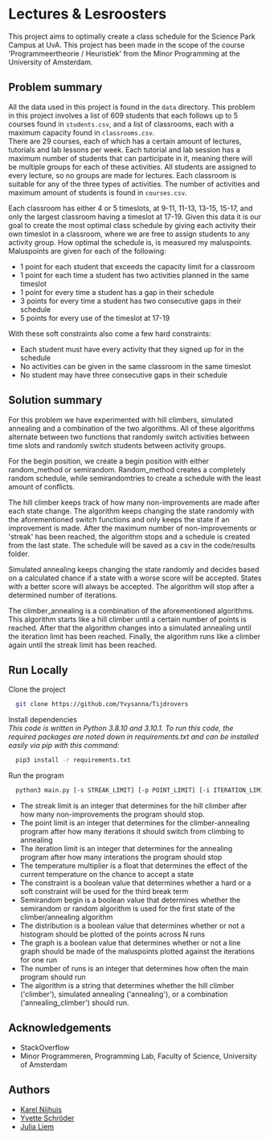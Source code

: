 # Lectures & Lesroosters

This project aims to optimally create a class schedule for the Science Park Campus at UvA. This project has been made in the scope of the course 'Programmeertheorie / Heuristiek' from the Minor Programming at the University of Amsterdam.

## Problem summary

All the data used in this project is found in the `data` directory. This problem in this project involves a list of
609 students that each follows up to 5 courses found in `students.csv`, and a list of classrooms, each with a maximum capacity found in `classrooms.csv`.<br>
There are 29 courses, each of which has a certain amount of lectures, tutorials and lab lessons per week. Each tutorial
and lab session has a maximum number of students that can participate in it, meaning there will be multiple groups
for each of these activities. All students are assigned to every lecture, so no groups are made for lectures.
Each classroom is suitable for any of the three types of activities. The number of activities and maximum amount of students is found in `courses.csv`.<br>

Each classroom has either 4 or 5 timeslots, at 9-11, 11-13, 13-15, 15-17, and only the largest classroom having a timeslot
at 17-19. Given this data it is our goal to create the most optimal class schedule by giving each activity their own
timeslot in a classroom, where we are free to assign students to any activity group.
How optimal the schedule is, is measured my maluspoints. Maluspoints are given for each of the following:<br>

- 1 point for each student that exceeds the capacity limit for a classroom
- 1 point for each time a student has two activities planned in the same timeslot
- 1 point for every time a student has a gap in their schedule
- 3 points for every time a student has two consecutive gaps in their schedule
- 5 points for every use of the timeslot at 17-19

With these soft constraints also come a few hard constraints:<br>

- Each student must have every activity that they signed up for in the schedule
- No activities can be given in the same classroom in the same timeslot
- No student may have three consecutive gaps in their schedule

## Solution summary

For this problem we have experimented with hill climbers, simulated annealing and a combination of the two algorithms. All of these algorithms alternate between two functions that randomly switch activities between time slots and randomly switch students between activity groups.

For the begin position, we create a begin position with either random_method or semirandom. Random_method creates a completely random schedule, while semirandomtries to create a schedule with the least amount of conflicts.

The hill climber keeps track of how many non-improvements are made after each state change. The algorithm keeps changing the state randomly with the aforementioned switch functions and only keeps the state if an improvement is made. After the maximum number of non-improvements or 'streak' has been reached, the algorithm stops and a schedule is created from the last state. The schedule will be saved as a csv in the code/results folder.

Simulated annealing keeps changing the state randomly and decides based on a calculated chance if a state with a worse score will be accepted. States with a better score will always be accepted. The algorithm will stop after a determined number of iterations.

The climber_annealing is a combination of the aforementioned algorithms. This algorithm starts like a hill climber until a certain number of points is reached. After that the algorithm changes into a simulated annealing until the iteration limit has been reached. Finally, the algorithm runs like a climber again until the streak limit has been reached.

## Run Locally

Clone the project

```bash
  git clone https://github.com/Yvysanna/Tijdrovers
```

Install dependencies<br>
*This code is written in Python 3.8.10 and 3.10.1. To run this code, the required packages are noted down in requirements.txt and can be installed easily via pip with this command:*

```bash
  pip3 install -r requirements.txt
```

Run the program

```bash
  python3 main.py [-s STREAK_LIMIT] [-p POINT_LIMIT] [-i ITERATION_LIMIT] [-t TEMPERATURE_MULTIPLIER] [-c CONSTRAINT] [-r SEMIRANDOM_BEGIN] [-d DISTRIBUTION] [-g GRAPH] [-n RUNS] [-a ALGORITHM]
```

* The streak limit is an integer that determines for the hill climber after how many non-improvements the program should stop.
* The point limit is an integer that determines for the climber-annealing program after how many iterations it should switch from climbing to annealing
* The iteration limit is an integer that determines for the annealing program after how many interations the program should stop
* The temperature multiplier is a float that determines the effect of the current temperature on the chance to accept a state
* The constraint is a boolean value that determines whether a hard or a soft constraint will be used for the third break term
* Semirandom begin is a boolean value that determines whether the semirandom or random algorithm is used for the first state of the climber/annealing algorithm
* The distribution is a boolean value that determines whether or not a histogram should be plotted of the points across N runs
* The graph is a boolean value that determines whether or not a line graph should be made of the maluspoints plotted against the iterations for one run
* The number of runs is an integer that determines how often the main program should run
* The algorithm is a string that determines whether the hill climber ('climber'), simulated annealing ('annealing'), or a combination ('annealing_climber') should run.

## Acknowledgements

* StackOverflow
* Minor Programmeren, Programming Lab, Faculty of Science, University of Amsterdam

## Authors

* [Karel Nijhuis](https://github.com/5inu)
* [Yvette Schröder](https://github.com/Yvysanna)
* [Julia Liem](https://github.com/julialfk)
